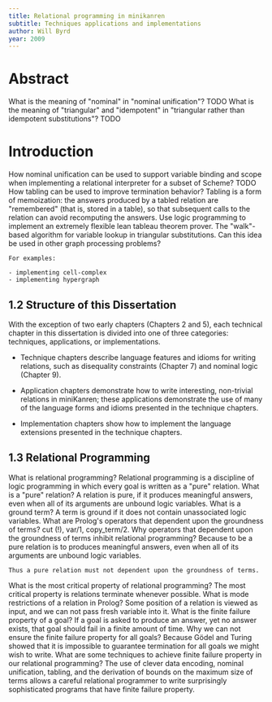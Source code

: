 ```yaml
---
title: Relational programming in minikanren
subtitle: Techniques applications and implementations
author: Will Byrd
year: 2009
---
```


# Abstract

<question>
  What is the meaning of "nominal" in "nominal unification"?

  <answer>
    TODO
  </answer>
</question>

<question>
  What is the meaning of "triangular" and  "idempotent"
  in "triangular rather than idempotent substitutions"?

  <answer>
    TODO
  </answer>
</question>

# Introduction

<question>
  How nominal unification can be used to support
  variable binding and scope when implementing
  a relational interpreter for a subset of Scheme?

  <answer>
    TODO
  </answer>
</question>

<question>
  How tabling can be used to improve termination behavior?

  <answer>
    Tabling is a form of memoization:
    the answers produced by a tabled relation
    are "remembered" (that is, stored in a table),
    so that subsequent calls to the relation
    can avoid recomputing the answers.
  </answer>
</question>

<project>
  Use logic programming to implement an
  extremely flexible lean tableau theorem prover.
</project>

<lookback>
  The "walk"-based algorithm for variable lookup in triangular substitutions.

  <generalization>
    Can this idea be used in other graph processing problems?

    For examples:

    - implementing cell-complex
    - implementing hypergraph

  </generalization>
</lookback>

## 1.2 Structure of this Dissertation

With the exception of two early chapters (Chapters 2 and 5),
each technical chapter in this dissertation is divided into
one of three categories: techniques, applications, or implementations.

- Technique chapters describe language features and idioms for writing relations,
  such as disequality constraints (Chapter 7) and nominal logic (Chapter 9).

- Application chapters demonstrate how to write interesting,
  non-trivial relations in miniKanren;
  these applications demonstrate the use of
  many of the language forms and idioms presented
  in the technique chapters.

- Implementation chapters show
  how to implement the language extensions
  presented in the technique chapters.

## 1.3 Relational Programming

<question>
  What is relational programming?

  <answer>
    Relational programming is a discipline of logic programming
    in which every goal is written as a "pure" relation.
  </answer>
</question>

<question>
  What is a "pure" relation?

  <answer>
    A relation is pure, if it produces meaningful answers,
    even when all of its arguments are unbound logic variables.
  </answer>
</question>

<question>
  What is a ground term?

  <answer>
    A term is ground if it does not contain unassociated logic variables.
  </answer>
</question>

<question>
  What are Prolog's operators that dependent upon the groundness of terms?

  <answer>
    cut (!), var/1, copy_term/2.
  </answer>
</question>

<question>
  Why operators that dependent upon the groundness of terms
  inhibit relational programming?

  <answer>
    Because to be a pure relation is to produces meaningful answers,
    even when all of its arguments are unbound logic variables.

    Thus a pure relation must not dependent upon the groundness of terms.
  </answer>
</question>

<question>
  What is the most critical property of relational programming?

  <answer>
    The most critical property is relations terminate whenever possible.
  </answer>
</question>

<question>
  What is mode restrictions of a relation in Prolog?

  <answer>
    Some position of a relation is viewed as input,
    and we can not pass fresh variable into it.
  </answer>
</question>

<question>
  What is the finite failure property of a goal?

  <answer>
    If a goal is asked to produce an answer,
    yet no answer exists, that goal should fail
    in a finite amount of time.
  </answer>
</question>

<question>
  Why we can not ensure the finite failure property for all goals?

  <answer>
    Because Gödel and Turing showed that
    it is impossible to guarantee termination
    for all goals we might wish to write.
  </answer>
</question>

<question>
  What are some techniques
  to achieve finite failure property
  in our relational programming?

  <answer>
    The use of clever data encoding,
    nominal unification, tabling,
    and the derivation of bounds on the maximum size of terms
    allows a careful relational programmer
    to write surprisingly sophisticated programs
    that have finite failure property.
  </answer>
</question>
